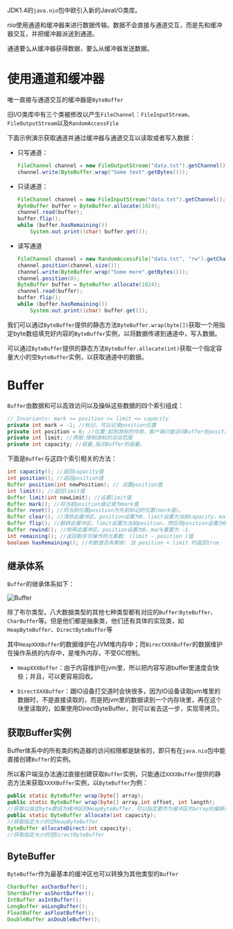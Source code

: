 JDK1.4的`java.nio`包中欧引入新的JavaI/O类库。

nio使用通道和缓冲器来进行数据传输。数据不会直接与通道交互，而是先和缓冲器交互，并把缓冲器派送到通道。

通道要么从缓冲器获得数据，要么从缓冲器发送数据。

# 使用通道和缓冲器

唯一直接与通道交互的缓冲器是`ByteBuffer`

旧I/O类库中有三个类被修改以产生`FileChannel`：`FileInputStream`、`FileOutputStream`以及`RandomAccessFile`

下面示例演示获取通道并通过缓冲器与通道交互以读取或者写入数据：

* 只写通道：

  ~~~java
  FileChannel channel = new FileOutputStream("data.txt").getChannel();
  channel.write(ByteBuffer.wrap("Some text".getBytes()));
  ~~~

* 只读通道：

  ~~~java
  FileChannel channel = new FileInputStream("data.txt").getChannel();
  ByteBuffer buffer = ByteBuffer.allocate(1024);
  channel.read(buffer);
  buffer.flip();
  while (buffer.hasRemaining())
      System.out.print((char) buffer.get());
  ~~~

* 读写通道

  ~~~java
  FileChannel channel = new RandomAccessFile("data.txt", "rw").getChannel();
  channel.position(channel.size());
  channel.write(ByteBuffer.wrap("Some more".getBytes()));
  channel.position(0);
  ByteBuffer buffer = ByteBuffer.allocate(1024);
  channel.read(buffer);
  buffer.flip();
  while (buffer.hasRemaining())
      System.out.print((char) buffer.get());
  ~~~

我们可以通过`ByteBuffer`提供的静态方法`ByteBuffer.wrap(byte[])`获取一个用指定byte数组填充好内容的`ByteBuffer`实例，以将数据传递到通道中，写入数据。

可以通过`ByteBuffer`提供的静态方法`ByteBuffer.allocate(int)`获取一个指定容量大小的空`ByteBuffer`实例，以获取通道中的数据。

# Buffer

`Buffer`由数据和可以高效访问以及操纵这些数据的四个索引组成：

~~~java
// Invariants: mark <= position <= limit <= capacity
private int mark = -1; //标记，可以记录position位置
private int position = 0; //位置:起到游标的作用，客户端只能访问Buffer在position处的数据
private int limit; //界限:限制游标的活动范围
private int capacity; //容量,指示Buffer的容量。
~~~

下面是`Buffer`与这四个索引相关的方法：

~~~java
int capacity(); //返回capacity值
int position(); //返回position值
Buffer position(int newPosition); // 设置position值
int limit(); //返回limit值
Buffer limit(int newLimit); //设置limit值
Buffer mark(); //将当前position值记录为mark值
Buffer reset(); //将当前位置position为先前标记的位置(mark值)。
Buffer clear(); //清除此缓冲区。position设置为0，limit设置为当前capacity，mark重置为-1。此方法不会真正删除Buffer存储的数据，而是通过重置索引，指示通道可以重新记录数据。只有当通道重新记录数据时，旧的记录才会被覆盖。
Buffer flip(); //翻转此缓冲区。limit设置为当前position，然后将position设置为0。mark重置为-1。此方法用于写入完数据后，准备从缓冲区读取数据。
Buffer rewind(); //倒带此缓冲区。position设置为0，mark重置为 -1.
int remaining(); //返回剩余可操作的元素数: (limit - position )值
boolean hasRemaining(); //判断是否有剩余: 当 position < limit 时返回true
~~~

## 继承体系

`Buffer`的继承体系如下：

![Buffer](https://gitee.com/wangziming707/note-pic/raw/master/img/Buffer.png)

除了布尔类型，八大数据类型的其他七种类型都有对应的`Buffer`:`ByteBuffer`、`CharBuffer`等。但是他们都是抽象类，他们还有具体的实现类，如`HeapByteBuffer`、`DirectByteBuffer`等

其中`HeapXXXBuffer`的数据维护在JVM堆内存中；而`BirectXXXBuffer`的数据维护在操作系统的内存中，是堆外内存，不受GC控制。

* `HeapXXXBuffer`：由于内容维护在jvm里，所以把内容写进buffer里速度会快些；并且，可以更容易回收。

* `DirectXXXBuffer`：跟IO设备打交道时会快很多，因为IO设备读取jvm堆里的数据时，不是直接读取的，而是把jvm里的数据读到一个内存块里，再在这个块里读取的，如果使用DirectByteBuffer，则可以省去这一步，实现零拷贝。

## 获取Buffer实例

Buffer体系中的所有类的构造器的访问权限都是缺省的，即只有在`java.nio`包中能直接创建`Buffer`的实例。

所以客户端没办法通过直接创建获取`Buffer`实例，只能通过`XXXXBuffer`提供的静态方法来获取`XXXXBuffer`实例，以`ByteBuffer`为例：

~~~java
public static ByteBuffer wrap(byte[] array);
public static ByteBuffer wrap(byte[] array,int offset, int length);
//获取以指定byte数组为缓冲区的HeapByteBuffer，可以指定要作为缓冲区的array的偏移量和长度
public static ByteBuffer allocate(int capacity);
//获取指定大小的空HeapByteBuffer
ByteBuffer allocateDirect(int capacity);
//获取指定大小的空DirectByteBuffer
~~~

## ByteBuffer

`ByteBuffer`作为最基本的缓冲区也可以转换为其他类型的`Buffer`

~~~java
CharBuffer asCharBuffer();
ShortBuffer asShortBuffer();
IntBuffer asIntBuffer();
LongBuffer asLongBuffer();
FloatBuffer asFloatBuffer();
DoubleBuffer asDoubleBuffer();
~~~



